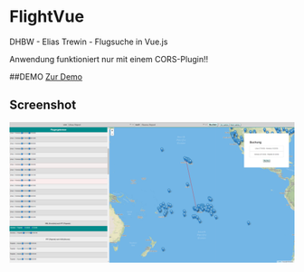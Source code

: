 # FlightVue
DHBW - Elias Trewin - Flugsuche in Vue.js

Anwendung funktioniert nur mit einem CORS-Plugin!!

##DEMO
[Zur Demo](http://flight.etrewin.de/)

## Screenshot
![alt text](screenshot.png)
